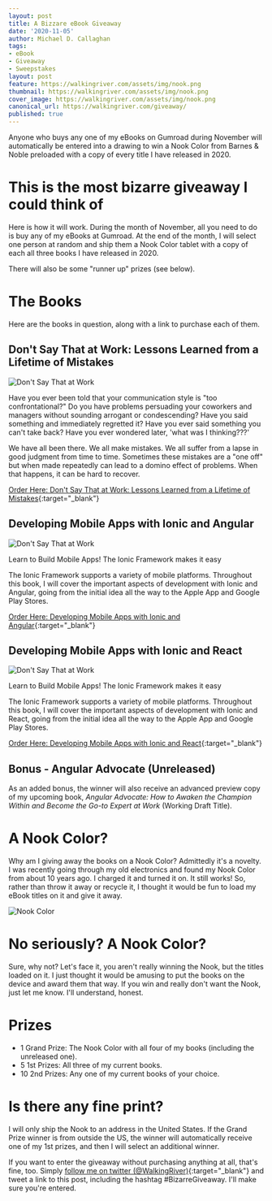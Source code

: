 ```yaml
---
layout: post
title: A Bizzare eBook Giveaway
date: '2020-11-05'
author: Michael D. Callaghan
tags: 
- eBook
- Giveaway
- Sweepstakes
layout: post
feature: https://walkingriver.com/assets/img/nook.png
thumbnail: https://walkingriver.com/assets/img/nook.png
cover_image: https://walkingriver.com/assets/img/nook.png
canonical_url: https://walkingriver.com/giveaway/
published: true
---
```


Anyone who buys any one of my eBooks on Gumroad during November will automatically be entered into a drawing to win a Nook Color from Barnes & Noble preloaded with a copy of every title I have released in 2020.

<!--more-->

# This is the most bizarre giveaway I could think of
Here is how it will work. During the month of November, all you need to do is buy any of my eBooks at Gumroad. At the end of the month, I will select one person at random and ship them a Nook Color tablet with a copy of each all three books I have released in 2020. 

There will also be some "runner up" prizes (see below).

# The Books
Here are the books in question, along with a link to purchase each of them.

## Don't Say That at Work: Lessons Learned from a Lifetime of Mistakes
![Don't Say That at Work](/assets/img/dst-3d.jpg)

Have you ever been told that your communication style is "too confrontational?" Do you have problems persuading your coworkers and managers without sounding arrogant or condescending? Have you said something and immediately regretted it? Have you ever said something you can't take back? Have you ever wondered later, 'what was I thinking???' 

We have all been there. We all make mistakes. We all suffer from a lapse in good judgment from time to time. Sometimes these mistakes are a "one off" but when made repeatedly can lead to a domino effect of problems. When that happens, it can be hard to recover.

[Order Here: Don't Say That at Work: Lessons Learned from a Lifetime of Mistakes](https://walkingriver.gumroad.com/#ZONxF){:target="_blank"}

## Developing Mobile Apps with Ionic and Angular
![Don't Say That at Work](/assets/img/ia-3d.jpg)

Learn to Build Mobile Apps! The Ionic Framework makes it easy

The Ionic Framework supports a variety of mobile platforms. Throughout this book, I will cover the important aspects of development with Ionic and Angular, going from the initial idea all the way to the Apple App and Google Play Stores.

[Order Here: Developing Mobile Apps with Ionic and Angular](https://walkingriver.gumroad.com/#NlVUr){:target="_blank"}

## Developing Mobile Apps with Ionic and React
![Don't Say That at Work](/assets/img/ir-3d.jpg)

Learn to Build Mobile Apps! The Ionic Framework makes it easy

The Ionic Framework supports a variety of mobile platforms. Throughout this book, I will cover the important aspects of development with Ionic and React, going from the initial idea all the way to the Apple App and Google Play Stores.

[Order Here: Developing Mobile Apps with Ionic and React](https://walkingriver.gumroad.com/#NlVUr){:target="_blank"}

## Bonus - Angular Advocate (Unreleased)
As an added bonus, the winner will also receive an advanced preview copy of my upcoming book, _Angular Advocate: How to Awaken the Champion Within and Become the Go-to Expert at Work_ (Working Draft Title). 

# A Nook Color?
Why am I giving away the books on a Nook Color? Admittedly it's a novelty. I was recently going through my old electronics and found my Nook Color from about 10 years ago. I charged it and turned it on. It still works! So, rather than throw it away or recycle it, I thought it would be fun to load my eBook titles on it and give it away.

![Nook Color](/assets/img/nook.jpg)

# No seriously? A Nook Color?
Sure, why not? Let's face it, you aren't really winning the Nook, but the titles loaded on it. I just thought it would be amusing to put the books on the device and award them that way. If you win and really don't want the Nook, just let me know. I'll understand, honest.

# Prizes
- 1 Grand Prize: The Nook Color with all four of my books (including the unreleased one).
- 5 1st Prizes: All three of my current books.
- 10 2nd Prizes: Any one of my current books of your choice. 

# Is there any fine print?
I will only ship the Nook to an address in the United States. If the Grand Prize winner is from outside the US, the winner will automatically receive one of my 1st prizes, and then I will select an additional winner. 

If you want to enter the giveaway without purchasing anything at all, that's fine, too. Simply [follow me on twitter (@WalkingRiver)](https://twitter.com/walkingriver){:target="_blank"} and tweet a link to this post, including the hashtag #BizarreGiveaway. I'll make sure you're entered.
